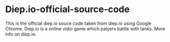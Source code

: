 # Diep.io-official-source-code
This is the official diep.io souce code taken from diep.io using Google Chrome.
Diep.io is a online vidio game which palyers battle with tanks.
More info on diep.io.
